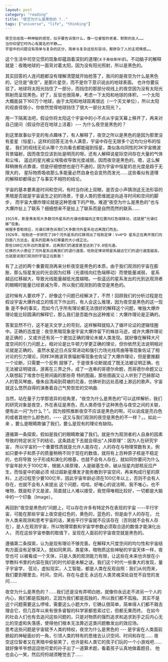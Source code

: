 ```yaml
---
layout: post
category: "reading"
title: "夜空为什么是黑色的 ?.."
tags: ["universe", "life", "thinking"]
---
```


    夜空总给我一种神秘的感觉，似乎要告诉我什么，像一位睿智的老者、默默的友人……
    当你仰望它时内心有莫名的平静……
    宇宙中的问题没有简单与复杂的区分，简单与复杂这些形容词，都掺杂了人的主观情感……

这个生活中司空见惯的现象却蕴涵着深刻的道理(`关于奥伯斯佯谬`)。不动脑子的解释就是：夜晚地球的一面背对着太阳，因为没有阳光照射，所以是黑色的。  

其实回答的人连问题都没有理解清楚就开始抢答了，我问的是夜空为什么是黑色的，记住是“夜空”，是那片星空，而不是你下意识说出的地球表面。
也许你要反驳了，地球将太阳光挡住了一部分，而挡住的那部分视线上的夜空因为没有太阳光照射而呈现黑色。好了，反驳也很简单，考虑一下太阳和地球的体积，
一个太阳大概能装下160万个地球，由于太阳和地球距离很远（一个天文单位），所以太阳的视直径很小，你依然觉得地球挡住了很大一部分太阳光？。  

用一下隔离法吧，假设你将太阳这个宇宙中的小不点从宇宙天幕上移开了，再来对自己提问（假设你还在地球上活着）--- 为什么夜空是黑色的？  

到这里故事似乎变的有点趣味了，有人解释了，夜空之所以是黑色的是因为那里没有星星（恒星）。这样的回答无法令人满意，宇宙中存在无限多个近均匀分布的恒星，
我们的视线无论从哪个方向看去都能碰到恒星，类似各向同性的3K宇宙微波背景辐射，因而夜空应该到处是明亮的呀。还有人解释说星际空间存在大量的气体和尘埃，
遥远的星光被尘埃吸收导致光度减弱，因而夜空是黑色的。嗯，这么解释稍微有点靠谱，但是仔细想想也是行不通的，因为宇宙中恒星的总光度是趋于无限大的，
星际物质吸收那么多能量必然自身也会变热而发光……这些看似有道理的解释却都得出了与事实不相符的结论。

宇宙的基本要素是时间和空间，有时当你闭上双眼，是否会小声猜测这无法形容的黑暗是否就是宇宙诞生之初的场景，于是人类的思维就逆向追寻时间和空间的脚步，
而宇宙大爆炸理论就是这种思维下的产物。难道“夜空为什么是黑色的”也与大爆炸扯上了联系？细细想来不是扯上了联系而是自然而然的联系……

    1915年，斯里弗发现大多数河外星系的光谱线都偏向正常位置向红色端移动，这就是“光谱红移”现象。
    根据多普勒效应，光谱红移告诉我们大多数河外星系在远离我们而去。
    1926年，哈勃进一步研究了30个河外星系的红移得出了哈勃定律：V=H*D 星系正在离开我们向四面八方远去，星系的距离与红移量的大小成正比。  
    那些100亿光年远的类星体，远离我们的速度甚至达到了0.8倍光速。  
    红移的大小表征了河外星系远离我们的退行速度。哈勃定律说明星系越远它们的退行速度越高，也就是说我们观测的宇宙正在膨胀！
    
有了上述的两个重要观测再来分析夜空是黑色的本质，由于我们观测的宇宙在膨胀，那么恒星发出的光会因为红移（光谱线向红色端移动）而使能量减弱，
星系越远红移越大，导致光线能量越低光度越暗。一些遥远的星系发出的光到达观测者的眼睛时能量已经衰减为零，所以我们观测到的夜空是黑色的。

这时候有人要欢呼了，好像这个问题已经解决了，不然！回顾我们的分析过程是在假设宇宙大爆炸成立的情况下作出的，有人会这么推理，因为夜空是黑色的这一现象
是不争的事实，而如今几乎所有理论都无法很好的解释这个问题，唯独大爆炸理论能比较圆满的解释它，那么我们是否能作出这种推论：大爆炸理论是正确的。

答案显然不行，这不是天文学上的苛刻，这样解释就陷入了循环论证的逻辑怪圈中。正确的态度是：夜空黑暗现象是宇宙大爆炸留下的蛛丝马迹，或许大爆炸理论是正确的
，又或许还有另一个更加正确的理论未被人类发现。就好像在解释大尺度空间的引力问题上，相对论是比牛顿力学更正确的理论，但你依然无法说明相对论就是正确的，
虽然水星近日点反常进动和强引力场光线弯曲等等现象佐证了相对论的引力理论，同样3K微波背景辐射等现象也佐证了大爆炸理论，但是要推翻一个论断，只需要一个反例
就够了。于是很多论断就成了既无法被证明正确，也无法被证明错误，游离在三界之外，成了一连串的哥德尔命题，而哥德尔命题又让人联想起了埃舍尔在房间画的那些奇
特的图画，那些图画又让人听到了巴赫那动人的管风琴曲，像朱自清闻到荷塘的花香，仿佛听到远处高楼上渺远的歌声。宇宙就这么悠然自得的演奏着自己气势恢宏的交响曲.

当然，站在量子力学那诡异的视角里，“夜空为什么是黑色的”可以这样解析，我们的研究对象是夜空，外在表征是黑色，而人类奇怪于这种黑色与夜空之间的关联，
便有此一问“为什么？”。因为按照推断夜空不应该是黑色的啊，可以说成是亮白色的或者其他什么颜色的，---- 这又与我们观测的夜空是黑色的不一样？。。如此一来
，要么是眼睛欺骗了我们，要么是现有的理论有缺陷。

遵循第一条探索，假如是我们的眼睛欺骗了我们。就是作为观测者的人自身的因素导致的特定状况下的结论。这条路走下去就会得出“人择原理”：因为人在研究宇宙，
所以宇宙的一个重要性质就是允许人能存在，人的存在与物理常数有关。例如只要中子和质子的质量稍稍不同于现在的数值，就将有上百种原子核是不稳定的，也将导致
分子形成和演化的根基，也就不会有人存在。就如同你要问为什么宇宙年龄大于100亿年，根据人择原理，人是碳基生命，碳从恒星内部核反应产生，而恒星中的碳必须
经过超新星爆发才能弥散到宇宙空间，再来构成行星的原料，上述过程至少要100亿年，因此宇宙年龄必须在100亿年以上，否则不会有人存在，也就不会有人来提出
这个问题，哈哈，好唯心的说法啊，我不唯心，也不唯物，既是粒子又是波，简直就让人难以接受，我觉得唯相比较好，一切都是大脑中的一个印象（Image）。  

再回到“夜空是黑色的”问题上，可以存在许多有特定外在表现的宇宙 ----平行宇宙，可能在那些宇宙上夜空是红色的，黄色的，蓝色的，但是由于人的存在，
允许人类来观测和思考宇宙的话，某些平行宇宙就不应该存在（否则就不会有人存在），是人在观测宇宙，所以物理常数和宇宙学参数必须取合适的数值才能演化出人，
而在这些宇宙参数的取值下，呈现在人面前的宇宙夜空就是黑色的。

遵循第二条探索，认为是现有理论不够完善。在解释大尺度空间的均匀性和宇宙结构方面没有足够深入，就如同黑洞，类星体，暗物质这些神秘的宇宙天体一样，夜空也可
以被看成一个天体，只是人类的观测能力有限，让这些在未来也许放在小学教科书里的内容在我们的时代却是未解之谜。我们这个时代一些重大的发现，量子宇宙学，
弦论，虚拟现实，人工智能，都是人类在反观自照：我们从何而来，我们要到哪里去，时间，空间，存在与虚无 永远在人类灵魂深处自觉不自觉的发问……

夜空为什么是黑色的？……我们还是没有弄明白她，就像你永远走不进另一个人的内心，我们都是孤独的，正因为我们都是孤独的，所以我们都不孤独。
其实不是这个问题需要这么啰嗦，需要这么小题大作，它确认很简单，简单得人们都不屑去理会它，但几百年以来有很多睿智的科学家都思索过它，但都无果而终。
在如今的社会人们也有去追问这些问题的，只是对物质的强烈追求和追求到手之后内心无比的空虚和失落感，使得他们根本无法靠近这类问题散发出的效应场。  
思考这些问题是宇宙赋予人类的特权，夜空为什么是黑色的 --- 是宇宙在人类面前掀起的神秘面纱的一角，引领人类的特有的思维去认识空间、时间和存在……
夜空这位智者又在黑暗中偷偷笑了，也许是和人类它的孩子们玩的一个小游戏吧……就好像爷爷想逗逗他可爱的孙子出了一道算术题，看着孩子认真地做着题目，
他也会心一笑，然后捋捋胡须睡觉去了……
